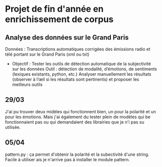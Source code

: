 # Projet de fin d'année en enrichissement de corpus 
## Analyse des données sur le Grand Paris
Données :
Transcriptions automatiques corrigées des émissions radio et télé portant sur le
Grand Paris (xml ou txt)
- Objectif :
Tester les outils de détection automatique de la subjectivité sur les données
Outil : détection de modalité, d’émotions, de sentiments (lexiques
existants, python, etc.)
Analyser manuellement les résultats (observer à l’œil si les résultats sont
pertinents) et proposer les meilleurs outils

## 29/03

J'ai pu trouver deux midèles qui fonctionnent bien, un pour la polarité et un pour les émotions. Mais j'ai également du tester plein de modèles qui be fonctionnaient pas ou qui demandaient des librairies que je n'i pas su utilisée.

##  05/04
pattern.py : ça permet d'obtenir la polarité et la subectivité d'une string. Facile à utiliser ais je n'arrive pas à installer le module pattern.